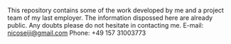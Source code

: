 This repository contains some of the work developed by me and a project team of my last employer.
The information dispossed here are already public.
Any doubts please do not hesitate in contacting me.
E-mail: nicoseiji@gmail.com
Phone: +49 157 31003773
